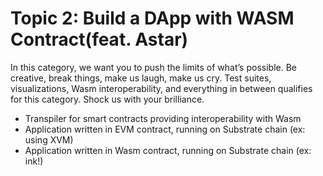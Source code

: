 # Topic 2: Build a DApp with WASM Contract(feat. Astar)

In this category, we want you to push the limits of what’s possible. Be creative, break things, make us laugh, make us cry. Test suites, visualizations, Wasm interoperability, and everything in between qualifies for this category. Shock us with your brilliance.

- Transpiler for smart contracts providing interoperability with Wasm
- Application written in EVM contract, running on Substrate chain (ex: using XVM)
- Application written in Wasm contract, running on Substrate chain (ex: ink!)
